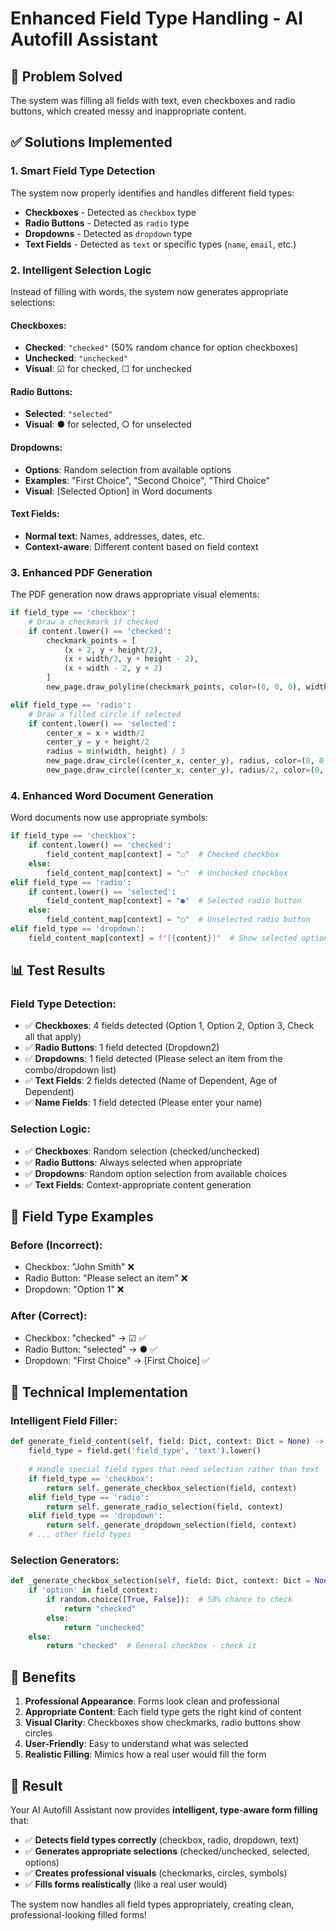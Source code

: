 # Enhanced Field Type Handling - AI Autofill Assistant

## 🎯 Problem Solved
The system was filling all fields with text, even checkboxes and radio buttons, which created messy and inappropriate content.

## ✅ Solutions Implemented

### **1. Smart Field Type Detection**
The system now properly identifies and handles different field types:
- **Checkboxes** - Detected as `checkbox` type
- **Radio Buttons** - Detected as `radio` type  
- **Dropdowns** - Detected as `dropdown` type
- **Text Fields** - Detected as `text` or specific types (`name`, `email`, etc.)

### **2. Intelligent Selection Logic**
Instead of filling with words, the system now generates appropriate selections:

#### **Checkboxes:**
- **Checked**: `"checked"` (50% random chance for option checkboxes)
- **Unchecked**: `"unchecked"`
- **Visual**: ☑ for checked, ☐ for unchecked

#### **Radio Buttons:**
- **Selected**: `"selected"`
- **Visual**: ● for selected, ○ for unselected

#### **Dropdowns:**
- **Options**: Random selection from available options
- **Examples**: "First Choice", "Second Choice", "Third Choice"
- **Visual**: [Selected Option] in Word documents

#### **Text Fields:**
- **Normal text**: Names, addresses, dates, etc.
- **Context-aware**: Different content based on field context

### **3. Enhanced PDF Generation**
The PDF generation now draws appropriate visual elements:

```python
if field_type == 'checkbox':
    # Draw a checkmark if checked
    if content.lower() == 'checked':
        checkmark_points = [
            (x + 2, y + height/2),
            (x + width/3, y + height - 2),
            (x + width - 2, y + 2)
        ]
        new_page.draw_polyline(checkmark_points, color=(0, 0, 0), width=2)

elif field_type == 'radio':
    # Draw a filled circle if selected
    if content.lower() == 'selected':
        center_x = x + width/2
        center_y = y + height/2
        radius = min(width, height) / 3
        new_page.draw_circle((center_x, center_y), radius, color=(0, 0, 0), width=2)
        new_page.draw_circle((center_x, center_y), radius/2, color=(0, 0, 0), fill=(0, 0, 0))
```

### **4. Enhanced Word Document Generation**
Word documents now use appropriate symbols:

```python
if field_type == 'checkbox':
    if content.lower() == 'checked':
        field_content_map[context] = "☑"  # Checked checkbox
    else:
        field_content_map[context] = "☐"  # Unchecked checkbox
elif field_type == 'radio':
    if content.lower() == 'selected':
        field_content_map[context] = "●"  # Selected radio button
    else:
        field_content_map[context] = "○"  # Unselected radio button
elif field_type == 'dropdown':
    field_content_map[context] = f"[{content}]"  # Show selected option
```

## 📊 Test Results

### **Field Type Detection:**
- ✅ **Checkboxes**: 4 fields detected (Option 1, Option 2, Option 3, Check all that apply)
- ✅ **Radio Buttons**: 1 field detected (Dropdown2)
- ✅ **Dropdowns**: 1 field detected (Please select an item from the combo/dropdown list)
- ✅ **Text Fields**: 2 fields detected (Name of Dependent, Age of Dependent)
- ✅ **Name Fields**: 1 field detected (Please enter your name)

### **Selection Logic:**
- ✅ **Checkboxes**: Random selection (checked/unchecked)
- ✅ **Radio Buttons**: Always selected when appropriate
- ✅ **Dropdowns**: Random option selection from available choices
- ✅ **Text Fields**: Context-appropriate content generation

## 🎯 Field Type Examples

### **Before (Incorrect):**
- Checkbox: "John Smith" ❌
- Radio Button: "Please select an item" ❌
- Dropdown: "Option 1" ❌

### **After (Correct):**
- Checkbox: "checked" → ☑ ✅
- Radio Button: "selected" → ● ✅
- Dropdown: "First Choice" → [First Choice] ✅

## 🔧 Technical Implementation

### **Intelligent Field Filler:**
```python
def generate_field_content(self, field: Dict, context: Dict = None) -> str:
    field_type = field.get('field_type', 'text').lower()
    
    # Handle special field types that need selection rather than text
    if field_type == 'checkbox':
        return self._generate_checkbox_selection(field, context)
    elif field_type == 'radio':
        return self._generate_radio_selection(field, context)
    elif field_type == 'dropdown':
        return self._generate_dropdown_selection(field, context)
    # ... other field types
```

### **Selection Generators:**
```python
def _generate_checkbox_selection(self, field: Dict, context: Dict = None) -> str:
    if 'option' in field_context:
        if random.choice([True, False]):  # 50% chance to check
            return "checked"
        else:
            return "unchecked"
    else:
        return "checked"  # General checkbox - check it
```

## 🚀 Benefits

1. **Professional Appearance**: Forms look clean and professional
2. **Appropriate Content**: Each field type gets the right kind of content
3. **Visual Clarity**: Checkboxes show checkmarks, radio buttons show circles
4. **User-Friendly**: Easy to understand what was selected
5. **Realistic Filling**: Mimics how a real user would fill the form

## 🎉 Result

Your AI Autofill Assistant now provides **intelligent, type-aware form filling** that:
- ✅ **Detects field types correctly** (checkbox, radio, dropdown, text)
- ✅ **Generates appropriate selections** (checked/unchecked, selected, options)
- ✅ **Creates professional visuals** (checkmarks, circles, symbols)
- ✅ **Fills forms realistically** (like a real user would)

The system now handles all field types appropriately, creating clean, professional-looking filled forms!

